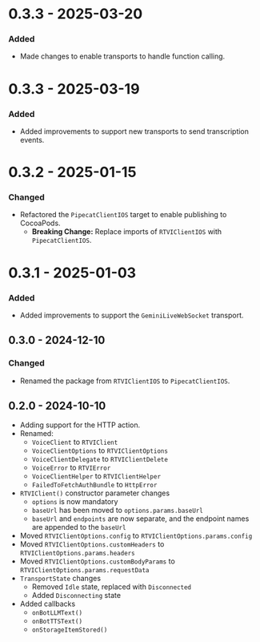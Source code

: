# 0.3.3 - 2025-03-20

### Added

- Made changes to enable transports to handle function calling.

# 0.3.3 - 2025-03-19

### Added

- Added improvements to support new transports to send transcription events.

# 0.3.2 - 2025-01-15

### Changed

- Refactored the `PipecatClientIOS` target to enable publishing to CocoaPods.
  - **Breaking Change:** Replace imports of `RTVIClientIOS` with `PipecatClientIOS`.

# 0.3.1 - 2025-01-03

### Added

- Added improvements to support the `GeminiLiveWebSocket` transport.

## 0.3.0 - 2024-12-10

### Changed

- Renamed the package from `RTVIClientIOS` to `PipecatClientIOS`.

## 0.2.0 - 2024-10-10

- Adding support for the HTTP action.
- Renamed:
  - `VoiceClient` to `RTVIClient`
  - `VoiceClientOptions` to `RTVIClientOptions`
  - `VoiceClientDelegate` to `RTVIClientDelete`
  - `VoiceError` to `RTVIError`
  - `VoiceClientHelper` to `RTVIClientHelper`
  - `FailedToFetchAuthBundle` to `HttpError`
- `RTVIClient()` constructor parameter changes
  - `options` is now mandatory
  - `baseUrl` has been moved to `options.params.baseUrl`
  - `baseUrl` and `endpoints` are now separate, and the endpoint names are appended to the `baseUrl`
- Moved `RTVIClientOptions.config` to `RTVIClientOptions.params.config`
- Moved `RTVIClientOptions.customHeaders` to `RTVIClientOptions.params.headers`
- Moved `RTVIClientOptions.customBodyParams` to `RTVIClientOptions.params.requestData`
- `TransportState` changes
  - Removed `Idle` state, replaced with `Disconnected`
  - Added `Disconnecting` state
- Added callbacks
  - `onBotLLMText()`
  - `onBotTTSText()`
  - `onStorageItemStored()`

